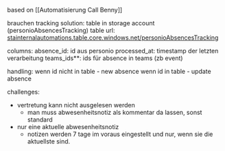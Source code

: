 based on [[Automatisierung Call Benny]]

brauchen tracking solution:
table in storage account (personioAbsencesTracking) 
table url: [stainternalautomations.table.core.windows.net/personioAbsencesTracking](https://stainternalautomations.table.core.windows.net/personioAbsencesTracking)

columns:
absence_id: id aus personio
processed_at: timestamp der letzten verarbeitung
teams_ids**: ids für absence in teams (zb event)

handling:
wenn id nicht in table - new absence
wenn id in table - update absence


challenges:
- vertretung kann nicht ausgelesen werden
	- man muss abwesenheitsnotiz als kommentar da lassen, sonst standard
- nur eine aktuelle abwesenheitsnotiz
	- notizen werden 7 tage im voraus eingestellt und nur, wenn sie die aktuellste sind.
